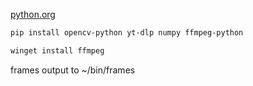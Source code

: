[python.org](https://www.python.org/)

```sh
pip install opencv-python yt-dlp numpy ffmpeg-python
```

```sh
winget install ffmpeg
```

frames output to ~/bin/frames